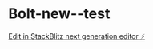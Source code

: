 # Bolt-new--test

[Edit in StackBlitz next generation editor ⚡️](https://stackblitz.com/~/github.com/Mathr81/Bolt-new--test)